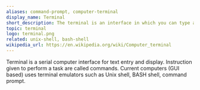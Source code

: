 ```yaml
---
aliases: command-prompt, computer-terminal
display_name: Terminal
short_description: The terminal is an interface in which you can type and execute text-based commands. 
topic: terminal
logo: terminal.png
related: unix-shell, bash-shell
wikipedia_url: https://en.wikipedia.org/wiki/Computer_terminal
---
```

Terminal is a serial computer interface for text entry and display. Instruction given to perform a task are called commands. Current computers (GUI based) uses terminal emulators such as Unix shell, BASH shell, command prompt.

